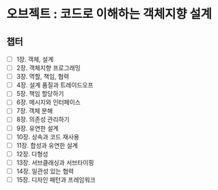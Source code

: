 # 오브젝트 : 코드로 이해하는 객체지향 설계
## 챕터
- [ ] 1장. 객체, 설계
- [ ] 2장. 객체지향 프로그래밍
- [ ] 3장. 역할, 책임, 협력
- [ ] 4장. 설계 품질과 트레이드오프
- [ ] 5장. 책임 할당하기
- [ ] 6장. 메시지와 인터페이스
- [ ] 7장. 객체 분해
- [ ] 8장. 의존성 관리하기
- [ ] 9장. 유연한 설계
- [ ] 10장. 상속과 코드 재사용
- [ ] 11장. 합성과 유연한 설계
- [ ] 12장. 다형성
- [ ] 13장. 서브클래싱과 서브타이핑
- [ ] 14장. 일관성 있는 협력
- [ ] 15장. 디자인 패턴과 프레임워크
